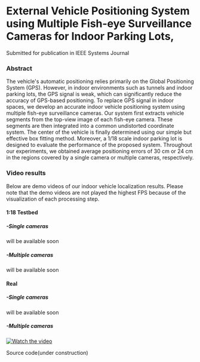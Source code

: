 # External Vehicle Positioning System using Multiple Fish-eye Surveillance Cameras for Indoor Parking Lots,
Submitted for publication in IEEE Systems Journal

### Abstract

The vehicle's automatic positioning relies primarily on the Global Positioning System (GPS). However, in indoor environments such as tunnels and indoor parking lots, the GPS signal is weak, which can significantly reduce the accuracy of GPS-based positioning. To replace GPS signal in indoor spaces, we develop an accurate indoor vehicle positioning system using multiple fish-eye surveillance cameras. Our system first extracts vehicle segments from the top-view image of each fish-eye camera. These segments are then integrated into a common undistorted coordinate system. The center of the vehicle is finally determined using our simple but effective box fitting method. Moreover, a 1/18 scale indoor parking lot is designed to evaluate the performance of the proposed system. Throughout our experiments, we obtained average positioning errors of 30 cm or 24 cm in the regions covered by a single camera or multiple cameras, respectively. 

### Video results 
Below are demo videos of our indoor vehicle localization results.
Please note that the demo videos are not played the highest FPS because of the visualization of each processing step.
#### 1:18 Testbed

#####   -Single cameras 
will be available soon

#####   -Multiple cameras
will be available soon

#### Real
#####   -Single cameras 
will be available soon

#####   -Multiple cameras
[![Watch the video](https://img.youtube.com/vi/cxhGteBag0M/0.jpg)](https://youtu.be/cxhGteBag0M)


Source code(under construction)
